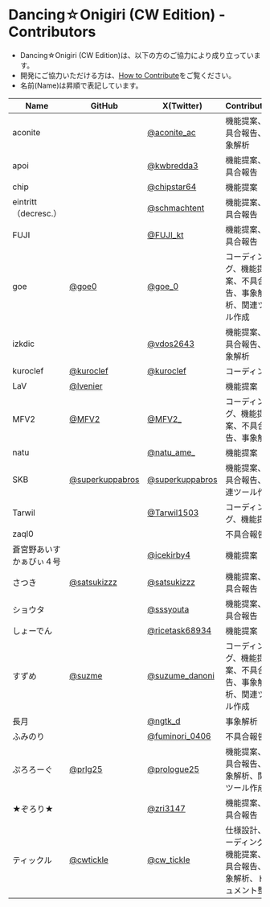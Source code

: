 # Dancing☆Onigiri (CW Edition) - Contributors

- Dancing☆Onigiri (CW Edition)は、以下の方のご協力により成り立っています。
- 開発にご協力いただける方は、[How to Contribute](https://github.com/cwtickle/danoniplus/blob/develop/.github/CONTRIBUTING.md)をご覧ください。
- 名前(Name)は昇順で表記しています。

|Name|GitHub|X(Twitter)|Contribution|
|----|----|----|----|
|aconite||[@aconite_ac](https://x.com/aconite_ac)|機能提案、不具合報告、事象解析|
|apoi||[@kwbredda3](https://x.com/kwbredda3)|機能提案、不具合報告|
|chip||[@chipstar64](https://x.com/chipstar64)|機能提案|
|eintritt（decresc.）||[@schmachtent](https://x.com/schmachtent)|機能提案、不具合報告|
|FUJI||[@FUJI_kt](https://x.com/FUJI_kt)|機能提案、不具合報告|
|goe |[@goe0](https://github.com/goe0)|[@goe_0](https://x.com/goe_0)|コーディング、機能提案、不具合報告、事象解析、関連ツール作成|
|izkdic||[@vdos2643](https://x.com/vdos2643)|機能提案、不具合報告、事象解析|
|kuroclef|[@kuroclef](https://github.com/kuroclef)|[@kuroclef](https://x.com/kuroclef)|コーディング|
|LaV|[@lvenier](https://github.com/lvenier)||機能提案|
|MFV2|[@MFV2](https://github.com/MFV2)|[@MFV2_](https://x.com/MFV2_)|コーディング、機能提案、不具合報告、事象解析|
|natu||[@natu_ame_](https://x.com/natu_ame_)|機能提案|
|SKB|[@superkuppabros](https://github.com/superkuppabros)|[@superkuppabros](https://x.com/superkuppabros)|機能提案、不具合報告、関連ツール作成|
|Tarwil||[@Tarwil1503](https://x.com/Tarwil1503)|コーディング、機能提案|
|zaql0|||不具合報告|
|蒼宮野あいすかぁびぃ４号||[@icekirby4](https://x.com/icekirby4)|機能提案|
|さつき|[@satsukizzz](https://github.com/satsukizzz)|[@satsukizzz](https://x.com/satsukizzz)|機能提案、不具合報告|
|ショウタ||[@sssyouta](https://x.com/sssyouta)|機能提案、不具合報告|
|しょーでん||[@ricetask68934](https://x.com/ricetask68934)|機能提案|
|すずめ|[@suzme](https://github.com/suzme)|[@suzume_danoni](https://x.com/suzume_danoni)|コーディング、機能提案、不具合報告、事象解析、関連ツール作成|
|長月||[@ngtk_d](https://x.com/ngtk_d)|事象解析|
|ふみのり||[@fuminori_0406](https://x.com/fuminori_0406)|不具合報告|
|ぷろろーぐ|[@prlg25](https://github.com/prlg25)|[@prologue25](https://x.com/prologue25)|機能提案、不具合報告、事象解析、関連ツール作成|
|★ぞろり★||[@zri3147](https://x.com/zri3147)|機能提案、不具合報告|
|ティックル|[@cwtickle](https://github.com/cwtickle)|[@cw_tickle](https://x.com/cw_tickle)|仕様設計、コーディング、機能提案、不具合報告、事象解析、ドキュメント整備|

